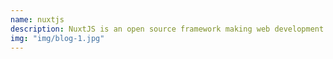 ```yaml
---
name: nuxtjs
description: NuxtJS is an open source framework making web development simple and powerful.
img: "img/blog-1.jpg"
---
```

